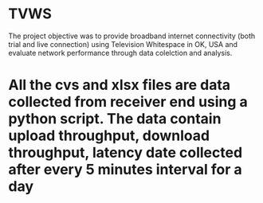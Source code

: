 # TVWS
The project objective was to provide broadband internet connectivity (both trial and live connection) using Television Whitespace in OK, USA and evaluate network performance through data colelction and analysis.

# All the cvs and xlsx files are data collected from receiver end using a python script. The data contain upload throughput, download throughput, latency date collected after every 5 minutes interval for a day
